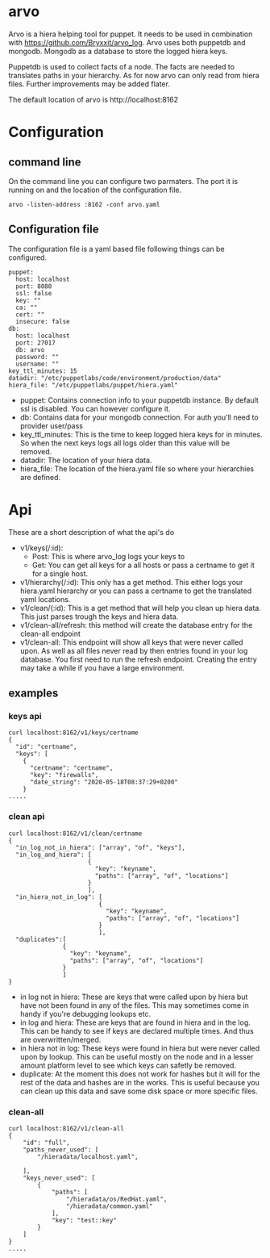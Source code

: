 # arvo
Arvo is a hiera helping tool for puppet. It needs to be used in combination with https://github.com/Bryxxit/arvo_log. Arvo uses both puppetdb and mongodb. Mongodb as a database to store the logged hiera keys. 

Puppetdb is used to collect facts of a node. The facts are needed to translates paths in your hierarchy. As for now arvo can only read from hiera files. Further improvements may be added flater.  

The default location of arvo is http://localhost:8162

# Configuration
## command line
On the command line you can configure two parmaters. The port it is running on and the location of the configuration file.
```
arvo -listen-address :8162 -conf arvo.yaml
```
## Configuration file
The configuration file is a yaml based file following things can be configured.
```
puppet:
  host: localhost
  port: 8080
  ssl: false
  key: ""
  ca: ""
  cert: ""
  insecure: false
db:
  host: localhost
  port: 27017
  db: arvo
  password: ""
  username: ""
key_ttl_minutes: 15
datadir: "/etc/puppetlabs/code/environment/production/data"
hiera_file: "/etc/puppetlabs/puppet/hiera.yaml"
```
+ puppet: Contains connection info to your puppetdb instance. By default ssl is disabled. You can however configure it.
+ db: Contains data for your mongodb connection. For auth you'll need to provider user/pass
+ key_ttl_minutes: This is the time to keep logged hiera keys for in minutes. So when the next keys logs all logs older than this value will be removed.
+ datadir: The location of your hiera data.
+ hiera_file: The location of the hiera.yaml file so where your hierarchies are defined.

# Api
These are a short description of what the api's do
+ v1/keys(/:id):
  + Post: This is where arvo_log logs your keys to
  + Get: You can get all keys for a all hosts or pass a certname to get it for a single host.
+ v1/hierarchy(/:id): This only has a get method. This either logs your hiera.yaml hierarchy or you can pass a certname to get the translated yaml locations.
+ v1/clean/(:id): This is a get method that will help you clean up hiera data. This just parses trough the keys and hiera data. 
+ v1/clean-all/refresh: this method will create the database entry for the clean-all endpoint
+ v1/clean-all: This endpoint will show all keys that were never called upon. As well as all files never read by then entries found in your log database. You first need to run the refresh endpoint. Creating the entry may take a while if you have a large environment.

## examples
### keys api
```
curl localhost:8162/v1/keys/certname
{
  "id": "certname",
  "keys": [
    {
      "certname": "certname",
      "key": "firewalls",
      "date_string": "2020-05-18T08:37:29+0200"
    }
.....
```
### clean api
```
curl localhost:8162/v1/clean/certname
{
  "in_log_not_in_hiera": ["array", "of", "keys"],
  "in_log_and_hiera": [
                      {
                        "key": "keyname",
                        "paths": ["array", "of", "locations"]
                      }
                      ],
  "in_hiera_not_in_log": [
                         {
                           "key": "keyname",
                           "paths": ["array", "of", "locations"]
                         }
                         ],
  "duplicates":[
               {
                 "key": "keyname",
                 "paths": ["array", "of", "locations"]
               }
               ]
}
```
+ in log not in hiera: These are keys that were called upon by hiera but have not been found in any of the
files. This may sometimes come in handy if you're debugging lookups etc.
+ in log and hiera: These are keys that are found in hiera and in the log. This can be handy to see if keys
are declared multiple times. And thus are overwritten/merged.
+ in hiera not in log: These keys were found in hiera but were never called upon by lookup. This can be
useful mostly on the node and in a lesser amount platform level to see which keys can
safetly be removed.
+ duplicate: At the moment this does not work for hashes but it will for the rest of the data and
hashes are in the works. This is useful because you can clean up this data and save some disk space or more specific files.
### clean-all
```
curl localhost:8162/v1/clean-all
{
    "id": "full",
    "paths_never_used": [
        "/hieradata/localhost.yaml",

    ],
    "keys_never_used": [
        {
            "paths": [
                "/hieradata/os/RedHat.yaml",
                "/hieradata/common.yaml"
            ],
            "key": "test::key"
        }
    ]
}
.....
```


